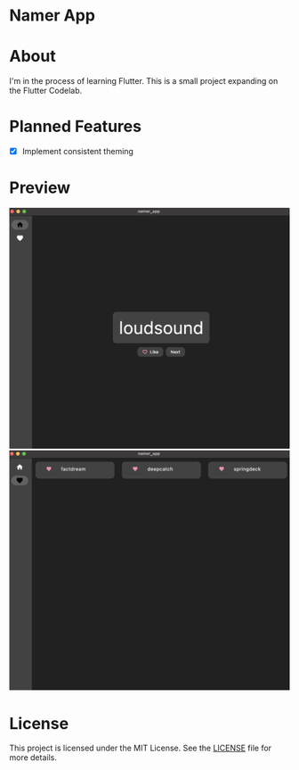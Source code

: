 # Namer App

# About
I'm in the process of learning Flutter.
This is a small project expanding on the Flutter Codelab.

# Planned Features
- [x] Implement consistent theming

# Preview
<img alt="image" src="https://github.com/FlutterKafka/Flutter-Namer-App/blob/main/assets/homepage.png" />

<img alt="image" src="https://github.com/FlutterKafka/Flutter-Namer-App/blob/main/assets/favorites.png" />

# License
This project is licensed under the MIT License. See the [LICENSE](LICENSE) file for more details.

